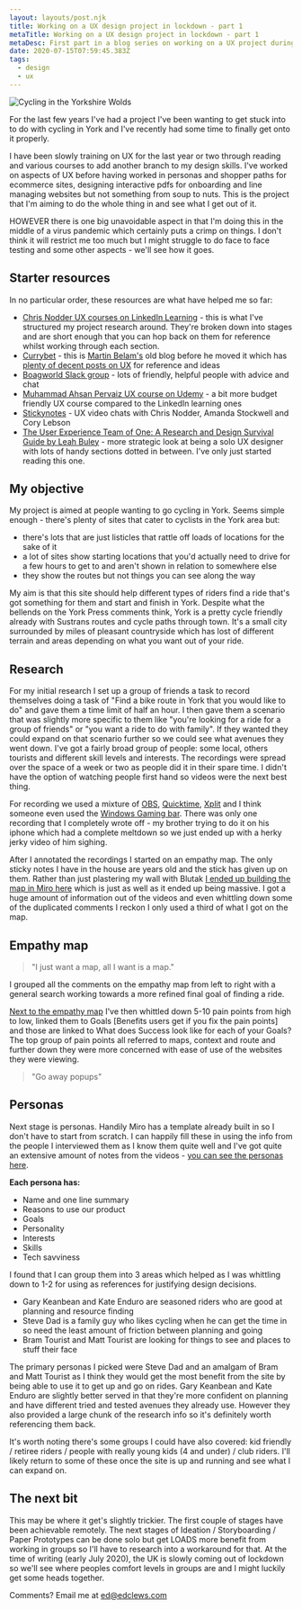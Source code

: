 ```yaml
---
layout: layouts/post.njk
title: Working on a UX design project in lockdown - part 1
metaTitle: Working on a UX design project in lockdown - part 1
metaDesc: First part in a blog series on working on a UX project during lockdown
date: 2020-07-15T07:59:45.383Z
tags:
  - design
  - ux
---
```

![Cycling in the Yorkshire Wolds](/images/cycling-in-the-yorkshire-wolds.jpg)

For the last few years I've had a project I've been wanting to get stuck into to do with cycling in York and I've recently had some time to finally get onto it properly.

I have been slowly training on UX for the last year or two through reading and various courses to add another branch to my design skills. I've worked on aspects of UX before having worked in personas and shopper paths for ecommerce sites, designing interactive pdfs for onboarding and line managing websites but not something from soup to nuts. This is the project that I'm aiming to do the whole thing in and see what I get out of it.

HOWEVER there is one big unavoidable aspect in that I'm doing this in the middle of a virus pandemic which certainly puts a crimp on things. I don't think it will restrict me too much but I might struggle to do face to face testing and some other aspects - we'll see how it goes.

## Starter resources

In no particular order, these resources are what have helped me so far:

* [Chris Nodder UX courses on LinkedIn Learning](https://www.linkedin.com/learning/instructors/chris-nodder) - this is what I've structured my project research around. They're broken down into stages and are short enough that you can hop back on them for reference whilst working through each section.
* [Currybet](http://www.currybet.net/) - this is [Martin Belam's](https://martinbelam.com/) old blog before he moved it which has [plenty of decent posts on UX](http://www.currybet.net/cbet_blog/user-experience/) for reference and ideas
* [Boagworld Slack group](https://boagworld.slack.com/) - lots of friendly, helpful people with advice and chat
* [Muhammad Ahsan Pervaiz UX course on Udemy](https://www.udemy.com/course/ux-design-process-for-beginners-from-user-research-to-usability/) - a bit more budget friendly UX course compared to the LinkedIn learning ones
* [Stickynotes](https://stickynotes.chat/) - UX video chats with Chris Nodder, Amanda Stockwell and Cory Lebson
* [The User Experience Team of One: A Research and Design Survival Guide by Leah Buley](http://leahbuley.com/book) - more strategic look at being a solo UX designer with lots of handy sections dotted in between. I've only just started reading this one.

## My objective

My project is aimed at people wanting to go cycling in York. Seems simple enough - there's plenty of sites that cater to cyclists in the York area but:

* there's lots that are just listicles that rattle off loads of locations for the sake of it
* a lot of sites show starting locations that you'd actually need to drive for a few hours to get to and aren't shown in relation to somewhere else
* they show the routes but not things you can see along the way

My aim is that this site should help different types of riders find a ride that's got something for them and start and finish in York. Despite what the bellends on the York Press comments think, York is a pretty cycle friendly already with Sustrans routes and cycle paths through town. It's a small city surrounded by miles of pleasant countryside which has lost of different terrain and areas depending on what you want out of your ride.

## Research

For my initial research I set up a group of friends a task to record themselves doing a task of "Find a bike route in York that you would like to do" and gave them a time limit of half an hour. I then gave them a scenario that was slightly more specific to them like "you're looking for a ride for a group of friends" or "you want a ride to do with family". If they wanted they could expand on that scenario further so we could see what avenues they went down. I've got a fairly broad group of people: some local, others tourists and different skill levels and interests. The recordings were spread over the space of a week or two as people did it in their spare time. I didn't have the option of watching people first hand so videos were the next best thing.

For recording we used a mixture of [OBS](https://obsproject.com/), [Quicktime](https://support.apple.com/en-gb/HT208721), [Xplit](https://www.xsplit.com/) and I think someone even used the [Windows Gaming bar](https://support.microsoft.com/en-gb/help/4027180/windows-10-record-a-game-clip-with-xbox-game-bar). There was only one recording that I completely wrote off - my brother trying to do it on his iphone which had a complete meltdown so we just ended up with a herky jerky video of him sighing.

After I annotated the recordings I started on an empathy map. The only sticky notes I have in the house are years old and the stick has given up on them. Rather than just plastering my wall with Blutak [I ended up building the map in Miro here](https://miro.com/app/board/o9J_ksJnE2s=/) which is just as well as it ended up being massive. I got a huge amount of information out of the videos and even whittling down some of the duplicated comments I reckon I only used a third of what I got on the map.

## Empathy map

> "I just want a map, all I want is a map."

I grouped all the comments on the empathy map from left to right with a general search working towards a more refined final goal of finding a ride.

[Next to the empathy map](https://miro.com/app/board/o9J_ksJnE2s=/) I've then whittled down 5-10 pain points from high to low, linked them to Goals \[Benefits users get if you fix the pain points] and those are linked to What does Success look like for each of your Goals? The top group of pain points all referred to maps, context and route and further down they were more concerned with ease of use of the websites they were viewing.

> "Go away popups"

## Personas

Next stage is personas. Handily Miro has a template already built in so I don't have to start from scratch. I can happily fill these in using the info from the people I interviewed them as I know them quite well and I've got quite an extensive amount of notes from the videos - [you can see the personas here](https://miro.com/app/board/o9J_kqob79g=/). 

**Each persona has:**

* Name and one line summary
* Reasons to use our product
* Goals
* Personality
* Interests
* Skills
* Tech savviness

I found that I can group them into 3 areas which helped as I was whittling down to 1-2 for using as references for justifying design decisions.

* Gary Keanbean and Kate Enduro are seasoned riders who are good at planning and resource finding
* Steve Dad is a family guy who likes cycling when he can get the time in so need the least amount of friction between planning and going
* Bram Tourist and Matt Tourist are looking for things to see and places to stuff their face

The primary personas I picked were Steve Dad and an amalgam of Bram and Matt Tourist as I think they would get the most benefit from the site by being able to use it to get up and go on rides. Gary Keanbean and Kate Enduro are slightly better served in that they're more confident on planning and have different tried and tested avenues they already use. However they also provided a large chunk of the research info so it's definitely worth referencing them back.

It's worth noting there's some groups I could have also covered: kid friendly / retiree riders / people with really young kids (4 and under) / club riders. I'll likely return to some of these once the site is up and running and see what I can expand on.

## The next bit

This may be where it get's slightly trickier. The first couple of stages have been achievable remotely. The next stages of Ideation / Storyboarding / Paper Prototypes can be done solo but get LOADS more benefit from working in groups so I'll have to research into a workaround for that. At the time of writing (early July 2020), the UK is slowly coming out of lockdown so we'll see where peoples comfort levels in groups are and I might luckily get some heads together.

Comments? Email me at [ed@edclews.com](mailto:ed@edclews.com)